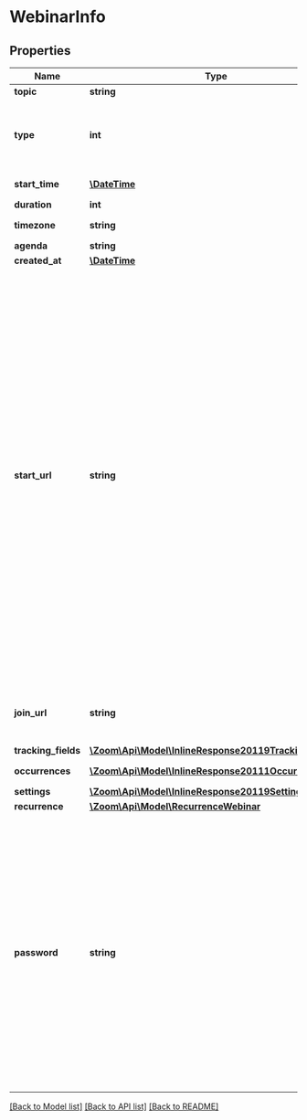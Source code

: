# WebinarInfo

## Properties
Name | Type | Description | Notes
------------ | ------------- | ------------- | -------------
**topic** | **string** | Webinar topic. | [optional] 
**type** | **int** | Webinar Types:&lt;br&gt;&#x60;5&#x60; - Webinar.&lt;br&gt;&#x60;6&#x60; - Recurring webinar with no fixed time.&lt;br&gt;&#x60;9&#x60; - Recurring webinar with a fixed time. | [optional] 
**start_time** | [**\DateTime**](\DateTime.md) | Webinar start time in GMT/UTC. | [optional] 
**duration** | **int** | Webinar duration. | [optional] 
**timezone** | **string** | Time zone to format start_time. | [optional] 
**agenda** | **string** | Webinar agenda. | [optional] 
**created_at** | [**\DateTime**](\DateTime.md) | Create time. | [optional] 
**start_url** | **string** | &lt;br&gt;&lt;aside&gt;The &lt;code&gt;start_url&lt;/code&gt; of a Webinar is a URL using which a host or an alternative host can start the Webinar. This URL should only be used by the host of the meeting and should not be shared with anyone other than the host of the Webinar.   The expiration time for the &lt;code&gt;start_url&lt;/code&gt; field listed in the response of [Create a Webinar API](https://marketplace.zoom.us/docs/api-reference/zoom-api/webinars/webinarcreate) is two hours for all regular users.    For users created using the &lt;code&gt;custCreate&lt;/code&gt; option via the [Create Users](https://marketplace.zoom.us/docs/api-reference/zoom-api/users/usercreate) API, the expiration time of the &lt;code&gt;start_url&lt;/code&gt; field is 90 days.   For security reasons, to retrieve the latest value for the &lt;code&gt;start_url&lt;/code&gt; field programmatically (after expiry), you must call the [Retrieve a Webinar API](https://marketplace.zoom.us/docs/api-reference/zoom-api/webinars/webinar) and refer to the value of the &lt;code&gt;start_url&lt;/code&gt; field in the response.&lt;/aside&gt;&lt;br&gt;&lt;br&gt;&lt;br&gt; | [optional] 
**join_url** | **string** | URL to join the Webinar. This URL should only be shared with the users who should be invited to the Webinar. | [optional] 
**tracking_fields** | [**\Zoom\Api\Model\InlineResponse20119TrackingFields[]**](InlineResponse20119TrackingFields.md) | Tracking fields | [optional] 
**occurrences** | [**\Zoom\Api\Model\InlineResponse20111Occurrences[]**](InlineResponse20111Occurrences.md) | Array of occurrence objects. | [optional] 
**settings** | [**\Zoom\Api\Model\InlineResponse20119Settings**](InlineResponse20119Settings.md) |  | [optional] 
**recurrence** | [**\Zoom\Api\Model\RecurrenceWebinar**](RecurrenceWebinar.md) |  | [optional] 
**password** | **string** | Webinar passcode.   If \&quot;Require a passcode when scheduling new meetings\&quot; setting has been **enabled** **and** [locked](https://support.zoom.us/hc/en-us/articles/115005269866-Using-Tiered-Settings#locked) for the user, the passcode field will be autogenerated for the Webinar in the response even if it is not provided in the API request. &lt;br&gt;&lt;br&gt; **Note:** If the account owner or the admin has configured [minimum passcode requirement settings](https://support.zoom.us/hc/en-us/articles/360033559832-Meeting-and-webinar-passwords#h_a427384b-e383-4f80-864d-794bf0a37604), the passcode value provided here must meet those requirements. &lt;br&gt;&lt;br&gt;If the requirements are enabled, you can view those requirements by calling either the [Get User Settings API](https://marketplace.zoom.us/docs/api-reference/zoom-api/users/usersettings) or the  [Get Account Settings](https://marketplace.zoom.us/docs/api-reference/zoom-api/accounts/accountsettings) API. | [optional] 

[[Back to Model list]](../README.md#documentation-for-models) [[Back to API list]](../README.md#documentation-for-api-endpoints) [[Back to README]](../README.md)


